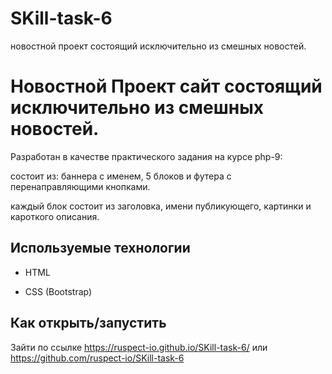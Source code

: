 # SKill-task-6
новостной проект состоящий исключительно из смешных новостей.


#  Новостной Проект сайт состоящий исключительно из смешных новостей.

Разработан в качестве практического задания на курсе php-9:

состоит из:
баннера с именем, 5 блоков и футера с перенаправляющими кнопками.

каждый блок состоит из заголовка, имени публикующего, картинки и кароткого описания.

## Используемые технологии

* HTML

* CSS (Bootstrap)

## Как открыть/запустить

Зайти по ссылке https://ruspect-io.github.io/SKill-task-6/  или https://github.com/ruspect-io/SKill-task-6
